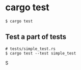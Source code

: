 # cargo test

```
$ cargo test
```

## Test a part of tests

```
# tests/simple_test.rs
$ cargo test --test simple_test
```

S
